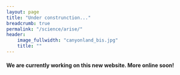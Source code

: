 ```yaml
---
layout: page
title: "Under construnction..."
breadcrumb: true
permalink: "/science/arise/"
header:
    image_fullwidth: "canyonland_bis.jpg"
    title: ""
---
```



#### We are currently working on this new website. More online soon!